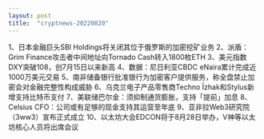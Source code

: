 ```yaml
---
layout: post
title:  "cryptnews-20220820"
---
```

1、日本金融巨头SBI Holdings将关闭其位于俄罗斯的加密挖矿业务
2、派盾：Grim Finance攻击者中间地址向Tornado Cash转入1800枚ETH
3、美元指数DXY突破108，创7月15日以来新高
4、数据：尼日利亚CBDC eNaira累计完成近1000万美元交易
5、南非储备银行批准银行为加密客户提供服务，称全盘禁止加密会对金融完整性构成威胁
6、乌克兰电子产品零售商Techno Їzhak和Stylus新增支持比特币支付
7、美联储巴尔金：须抑制通货膨胀，支持「提前」加息
8、Celsius CFO：公司或有足够的现金支持其运营至年底
9、亚非拉Web3研究院（3ww3）宣布正式成立
10、以太坊大会EDCON将于8月28日举办，V神等以太坊核心人员将出席会议
